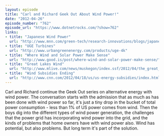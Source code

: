 ```yaml
---
layout: episode
title: "Carl and Richard Geek Out About Wind Power!"
date: "2012-04-26"
episode_number: "762"
episode_url: "https://www.dotnetrocks.com/?show=762"
links:
- title: "Japanese Wind Power"
  url: "http://www.mnn.com/green-tech/research-innovations/blogs/japanese-breakthrough-will-make-wind-power-cheaper-than-nuclea"
- title: "UGE Turbines"
  url: "http://www.urbangreenenergy.com/products/uge-4k"
- title: "Where Wind and Solar Power Make Sense"
  url: "http://www.good.is/post/where-wind-and-solar-power-make-sense/"
- title: "Great Lakes Wind"
  url: "http://www.mlive.com/news/muskegon/index.ssf/2012/04/the_great_lakes_has_huge_poten.html"
- title: "Wind Subsidies Ending"
  url: "http://www.cnn.com/2012/04/18/us/us-energy-subsidies/index.html"
---
```


Carl and Richard continue the Geek Out series on alternative energy with wind power. The conversation starts with the admission that as much as has been done with wind power so far, it's just a tiny drop in the bucket of total power consumption - less than 1% of US power comes from wind. Then the boys dig into the different types of wind power generation, the challenges that the power grid has incorporating wind power into the grid, and the kinds of problems that home owners have with wind power also. Wind has potential, but also problems. But long term it's part of the solution.

